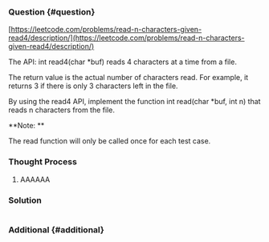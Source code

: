 ### Question {#question}

[https://leetcode.com/problems/read-n-characters-given-read4/description/](https://leetcode.com/problems/read-n-characters-given-read4/description/)

The API: int read4\(char \*buf\) reads 4 characters at a time from a file.

The return value is the actual number of characters read. For example, it returns 3 if there is only 3 characters left in the file.

By using the read4 API, implement the function int read\(char \*buf, int n\) that reads n characters from the file.

**Note:**

The read function will only be called once for each test case.

### Thought Process

1. AAAAAA

### Solution

```java

```

### Additional {#additional}



